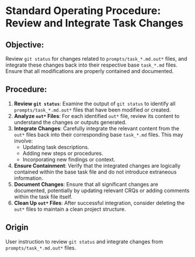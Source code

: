 # Standard Operating Procedure: Review and Integrate Task Changes

## Objective:
Review `git status` for changes related to `prompts/task_*.md.out*` files, and integrate these changes back into their respective base `task_*.md` files. Ensure that all modifications are properly contained and documented.

## Procedure:
1.  **Review `git status`**: Examine the output of `git status` to identify all `prompts/task_*.md.out*` files that have been modified or created.
2.  **Analyze `out*` Files**: For each identified `out*` file, review its content to understand the changes or outputs generated.
3.  **Integrate Changes**: Carefully integrate the relevant content from the `out*` files back into their corresponding base `task_*.md` files. This may involve:
    *   Updating task descriptions.
    *   Adding new steps or procedures.
    *   Incorporating new findings or context.
4.  **Ensure Containment**: Verify that the integrated changes are logically contained within the base task file and do not introduce extraneous information.
5.  **Document Changes**: Ensure that all significant changes are documented, potentially by updating relevant CRQs or adding comments within the task file itself.
6.  **Clean Up `out*` Files**: After successful integration, consider deleting the `out*` files to maintain a clean project structure.

## Origin
User instruction to review `git status` and integrate changes from `prompts/task_*.md.out*` files.